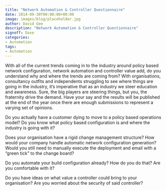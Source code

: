 ```yaml
---
title: "Network Automation & Controller Questionnaire"
date: 2014-09-30T00:00:00+00:00
image: images/blog/placeholder.jpg
author: David Gee
description: "Network Automation & Controller Questionnaire"
signoff: Dave
categories:
- Automation
tags:
- Automation
---
```


With all of the current trends coming in to the industry around policy based network configuration, network automation and controller value add, do you understand why and where the trends are coming from? With organisations, consultancy outfits and independents struggling to see where things are going in the industry, it’s imperative that as an industry we steer education and awareness. Sure, the big players are steering things, but you, the fraternity drive the demand. Have your say and the results will be published at the end of the year once there are enough submissions to represent a varying set of opinions.

Do you actually have a customer dying to move to a policy based operations model? Do you know what policy based configuration is and where the industry is going with it?

Does your organisation have a rigid change management structure? How would your company handle automatic network configuration generation? Would you still need to manually execute the deployment and email with a “green tick” to the change board?

Do you automate your build configuration already? How do you do that? Are you comfortable with it?

Do you have ideas on what value a controller could bring to your organisation? Are you worried about the security of said controller?